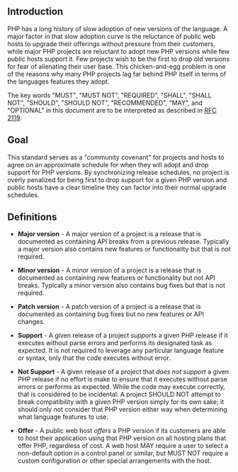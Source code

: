 ## Introduction

PHP has a long history of slow adoption of new versions of the language. A major
factor in that slow adoption curve is the reluctance of public web hosts to upgrade
their offerings without pressure from their customers, while major PHP projects
are reluctant to adopt new PHP versions while few public hosts support it. Few
projects wish to be the first to drop old versions for fear of alienating their
user base. This chicken-and-egg problem is one of the reasons why many PHP projects
lag far behind PHP itself in terms of the languages features they adopt.

The key words "MUST", "MUST NOT", "REQUIRED", "SHALL", "SHALL NOT", "SHOULD",
"SHOULD NOT", "RECOMMENDED", "MAY", and "OPTIONAL" in this document are to be
interpreted as described in [RFC 2119][].

[RFC 2119]: http://tools.ietf.org/html/rfc2119

## Goal

This standard serves as a "community covenant" for projects and hosts to agree on
an approximate schedule for when they will adopt and drop support for PHP versions.
By synchronizing release schedules, no project is overly penalized for being first
to drop support for a given PHP version and public hosts have a clear timeline
they can factor into their normal upgrade schedules.

## Definitions

* **Major version** - A major version of a project is a release that is documented
as containing API breaks from a previous release.  Typically a major version 
also contains new features or functionality but that is not required.

* **Minor version** - A minor version of a project is a release that is documented
as containing new features or functionality but not API breaks.  Typically a minor 
version also contains bug fixes but that is not required.

* **Patch version** - A patch version of a project is a release that is documented
as containing bug fixes but no new features or API changes.

* **Support** - A given release of a project *supports* a given PHP release if
it executes without parse errors and performs its designated task as expected.
It is not required to leverage any particular language feature or syntax, only
that the code executes without error.

* **Not Support** - A given release of a project that *does not support* a given
PHP release if no effort is make to ensure that it executes without parse errors
or performs as expected.  While the code may execute correctly, that is considered
to be incidental.  A project SHOULD NOT attempt to break compatibility with a given
PHP version simply for its own sake; it should only not consider that PHP version
either way when determining what language features to use.

* **Offer** - A public web host *offers* a PHP version if its customers are able
to host their application using that PHP version on all hosting plans that offer
PHP, regardless of cost.  A web host MAY require a user to select a non-default
option in a control panel or similar, but MUST NOT require a custom configuration
or other special arrangements with the host.

